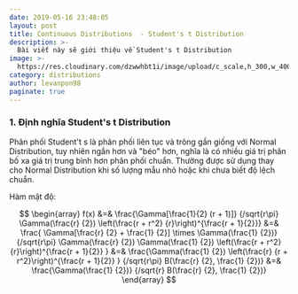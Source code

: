 ```yaml
---
date: 2019-05-16 23:48:05
layout: post
title: Continuous Distributions  - Student's t Distribution
description: >-
  Bài viết này sẽ giới thiệu về Student's t Distribution
image: >-
  https://res.cloudinary.com/dzwwhbt1i/image/upload/c_scale,h_300,w_400/v1569008243/1200px-Normal_Distribution_PDF.svg_w2r9gl.png
category: distributions
author: levanpon98
paginate: true
---
```


### 1. Định nghĩa Student's t Distribution

Phân phối Student't s là phân phối liên tục và trông gần giống với Normal Distribution, tuy nhiên ngắn hơn và "béo" hơn, nghĩa là có nhiều giá trị phân bố xa giá trị trung bình hơn phân phối chuẩn. Thường được sử dụng thay cho Normal Distribution khi số lượng mẫu nhỏ hoặc khi chưa biết độ lệch chuẩn. 

Hàm mật độ:

$$
 \begin{array}
 	f(x) &=& \frac{\Gamma[\frac{1}{2} (r + 1)]} {/sqrt{r\pi} \Gamma(\frac{r} {2}) \left(\frac{r + r^2} {r}\right)^{\frac{r + 1}{2}}}
 	&=& \frac{ \Gamma[\frac{r} {2} + \frac{1} {2}] \times \Gamma(\frac{1} {2})} {/sqrt{r\pi} \Gamma(\frac{r} {2}) \Gamma(\frac{1} {2}) \left(\frac{r + r^2} {r}\right)^{\frac{r + 1}{2}} }
 	&=& \frac{\Gamma(\frac{1} {2}) \left(\frac{r} {r + r^2}\right)^{\frac{r + 1}{2}} } {/sqrt{r\pi} B(\frac{r} {2}, \frac{1} {2})}
 	&=& \frac{\Gamma(\frac{1} {2})} {/sqrt{r} B(\frac{r} {2}, \frac{1} {2})}
  \end{array}
$$